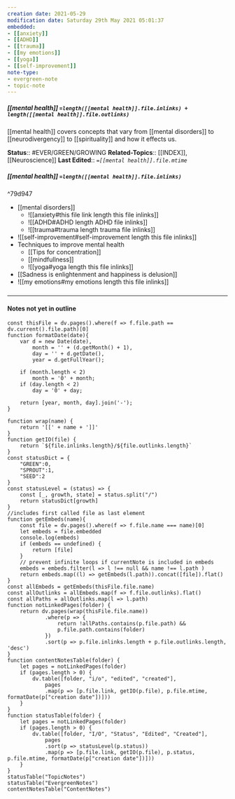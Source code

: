 ```yaml
---
creation date: 2021-05-29
modification date: Saturday 29th May 2021 05:01:37
embedded: 
- [[anxiety]]
- [[ADHD]]
- [[trauma]]
- [[my emotions]]
- [[yoga]]
- [[self-improvement]]
note-type: 
- evergreen-note
- topic-note
---
```


##### [[mental health]] `=length([[mental health]].file.inlinks) + length([[mental health]].file.outlinks)`

[[mental health]] covers concepts that vary from [[mental disorders]] to [[neurodivergency]] to [[spirituality]] and how it effects us. 

**Status**:: #EVER/GREEN/GROWING 
**Related-Topics**:: [[INDEX]], [[Neuroscience]]
**Last Edited**:: *`=[[mental health]].file.mtime`*
##### [[mental health]] `=length([[mental health]].file.inlinks)` 

^79d947

- [[mental disorders]]
	- ![[anxiety#this file link length this file inlinks]]
	- ![[ADHD#ADHD length ADHD file inlinks]]
	- ![[trauma#trauma length trauma file inlinks]]
- ![[self-improvement#self-improvement length this file inlinks]]
- Techniques to improve mental health
	- [[Tips for concentration]]
	- [[mindfullness]]
	- ![[yoga#yoga length this file inlinks]]
- [[Sadness is enlightenment and happiness is delusion]]
- ![[my emotions#my emotions length this file inlinks]]

### <hr class="dataviews"/>
#### Notes not yet in outline
```dataviewjs
const thisFile = dv.pages().where(f => f.file.path == dv.current().file.path)[0]
function formatDate(date){
	var d = new Date(date),
		month = '' + (d.getMonth() + 1),
		day = '' + d.getDate(),
		year = d.getFullYear();

	if (month.length < 2) 
		month = '0' + month;
	if (day.length < 2) 
		day = '0' + day;

	return [year, month, day].join('-');
}

function wrap(name) {
	return '[[' + name + ']]'
}
function getIO(file) {
	return `${file.inlinks.length}/${file.outlinks.length}`
}
const statusDict = {
	"GREEN":0,
	"SPROUT":1,
	"SEED":2
}
const statusLevel = (status) => {
	const [_, growth, state] = status.split("/")
	return statusDict[growth]
}
//includes first called file as last element
function getEmbeds(name){
	const file = dv.pages().where(f => f.file.name === name)[0]
	let embeds = file.embedded
	console.log(embeds)
	if (embeds == undefined) {
		return [file]
	}
	// prevent infinite loops if currentNote is included in embeds
	embeds = embeds.filter(l => l !== null && name !== l.path )
	return embeds.map((l) => getEmbeds(l.path)).concat([file]).flat()
}
const allEmbeds = getEmbeds(thisFile.file.name)
const allOutlinks = allEmbeds.map(f => f.file.outlinks).flat()
const allPaths = allOutlinks.map(l => l.path)
function notLinkedPages(folder) {
	return dv.pages(wrap(thisFile.file.name))
			.where(p => {
				return !allPaths.contains(p.file.path) && 
				p.file.path.contains(folder) 
			})
			.sort(p => p.file.inlinks.length + p.file.outlinks.length, 'desc')
}
function contentNotesTable(folder) {
	let pages = notLinkedPages(folder)
	if (pages.length > 0) {
		dv.table([folder, "i/o", "edited", "created"], 
			pages
			.map(p => [p.file.link, getIO(p.file), p.file.mtime, formatDate(p["creation date"])]))
	}
}
function statusTable(folder) {
	let pages = notLinkedPages(folder)
	if (pages.length > 0) {
		dv.table([folder, "I/O", "Status", "Edited", "Created"], 
			pages
			.sort(p => statusLevel(p.status))
			.map(p => [p.file.link, getIO(p.file), p.status, p.file.mtime, formatDate(p["creation date"])]))
	}
}
statusTable("TopicNotes")
statusTable("EvergreenNotes")
contentNotesTable("ContentNotes")
```
